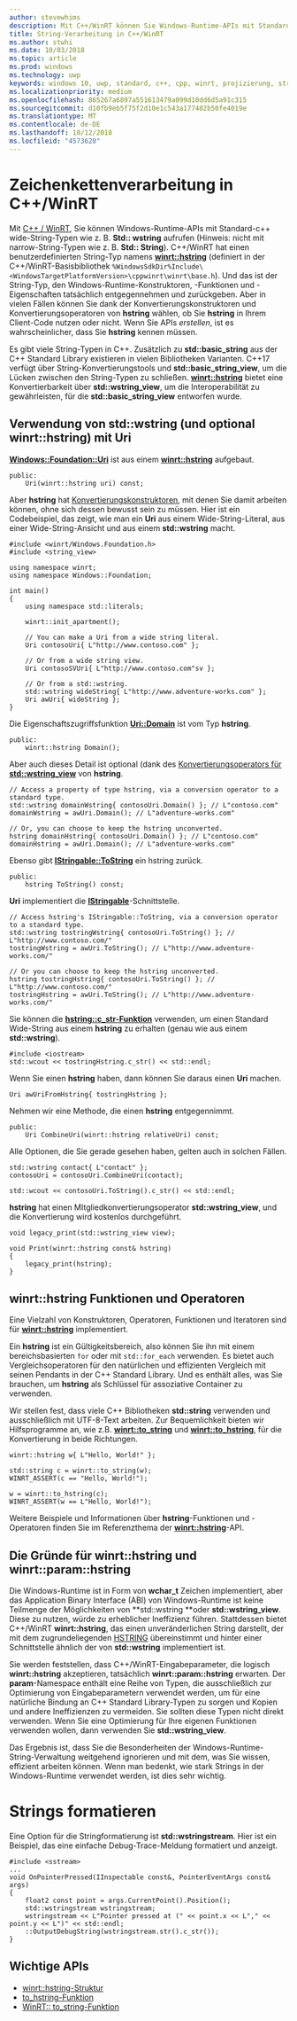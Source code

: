 ```yaml
---
author: stevewhims
description: Mit C++/WinRT können Sie Windows-Runtime-APIs mit Standard-C++ String-Typen aufrufen, oder Sie können den Typ winrt::hstring verwenden.
title: String-Verarbeitung in C++/WinRT
ms.author: stwhi
ms.date: 10/03/2018
ms.topic: article
ms.prod: windows
ms.technology: uwp
keywords: windows 10, uwp, standard, c++, cpp, winrt, projizierung, string
ms.localizationpriority: medium
ms.openlocfilehash: 865267a6897a551613479a099d10dd6d5a91c315
ms.sourcegitcommit: d10fb9eb5f75f2d10e1c543a177402b50fe4019e
ms.translationtype: MT
ms.contentlocale: de-DE
ms.lasthandoff: 10/12/2018
ms.locfileid: "4573620"
---
```

# <a name="string-handling-in-cwinrt"></a>Zeichenkettenverarbeitung in C++/WinRT

Mit [C++ / WinRT](/windows/uwp/cpp-and-winrt-apis/intro-to-using-cpp-with-winrt), Sie können Windows-Runtime-APIs mit Standard-c++ wide-String-Typen wie z. B. **Std:: wstring** aufrufen (Hinweis: nicht mit narrow-String-Typen wie z. B. **Std:: String**). C++/WinRT hat einen benutzerdefinierten String-Typ namens [**winrt::hstring**](/uwp/cpp-ref-for-winrt/hstring) (definiert in der C++/WinRT-Basisbibliothek `%WindowsSdkDir%Include\<WindowsTargetPlatformVersion>\cppwinrt\winrt\base.h`). Und das ist der String-Typ, den Windows-Runtime-Konstruktoren, -Funktionen und -Eigenschaften tatsächlich entgegennehmen und zurückgeben. Aber in vielen Fällen können Sie dank der Konvertierungskonstruktoren und Konvertierungsoperatoren von **hstring** wählen, ob Sie **hstring** in Ihrem Client-Code nutzen oder nicht. Wenn Sie APIs *erstellen*, ist es wahrscheinlicher, dass Sie **hstring** kennen müssen.

Es gibt viele String-Typen in C++. Zusätzlich zu **std::basic_string** aus der C++ Standard Library existieren in vielen Bibliotheken Varianten. C++17 verfügt über String-Konvertierungstools und **std::basic_string_view**, um die Lücken zwischen den String-Typen zu schließen.  [**winrt::hstring**](/uwp/cpp-ref-for-winrt/hstring) bietet eine Konvertierbarkeit über **std::wstring_view**, um die Interoperabilität zu gewährleisten, für die **std::basic_string_view** entworfen wurde.

## <a name="using-stdwstring-and-optionally-winrthstring-with-uri"></a>Verwendung von **std::wstring** (und optional **winrt::hstring**) mit **Uri**
[**Windows::Foundation::Uri**](/uwp/api/windows.foundation.uri) ist aus einem [**winrt::hstring**](/uwp/cpp-ref-for-winrt/hstring) aufgebaut.

```cppwinrt
public:
    Uri(winrt::hstring uri) const;
```

Aber **hstring** hat [Konvertierungskonstruktoren](/uwp/api/windows.foundation.uri#hstringhstring-constructor), mit denen Sie damit arbeiten können, ohne sich dessen bewusst sein zu müssen. Hier ist ein Codebeispiel, das zeigt, wie man ein **Uri** aus einem Wide-String-Literal, aus einer Wide-String-Ansicht und aus einem **std::wstring** macht.

```cppwinrt
#include <winrt/Windows.Foundation.h>
#include <string_view>

using namespace winrt;
using namespace Windows::Foundation;

int main()
{
    using namespace std::literals;

    winrt::init_apartment();

    // You can make a Uri from a wide string literal.
    Uri contosoUri{ L"http://www.contoso.com" };

    // Or from a wide string view.
    Uri contosoSVUri{ L"http://www.contoso.com"sv };

    // Or from a std::wstring.
    std::wstring wideString{ L"http://www.adventure-works.com" };
    Uri awUri{ wideString };
}
```

Die Eigenschaftszugriffsfunktion [**Uri::Domain**](https://docs.microsoft.com/uwp/api/windows.foundation.uri.Domain) ist vom Typ **hstring**.

```cppwinrt
public:
    winrt::hstring Domain();
```

Aber auch dieses Detail ist optional (dank des [Konvertierungsoperators für **std::wstring_view**](/uwp/api/hstring#hstringoperator-stdwstringview) von **hstring**.

```cppwinrt
// Access a property of type hstring, via a conversion operator to a standard type.
std::wstring domainWstring{ contosoUri.Domain() }; // L"contoso.com"
domainWstring = awUri.Domain(); // L"adventure-works.com"

// Or, you can choose to keep the hstring unconverted.
hstring domainHstring{ contosoUri.Domain() }; // L"contoso.com"
domainHstring = awUri.Domain(); // L"adventure-works.com"
```

Ebenso gibt [**IStringable::ToString**](https://msdn.microsoft.com/library/windows/desktop/dn302136) ein hstring zurück.

```cppwinrt
public:
    hstring ToString() const;
```

**Uri** implementiert die [**IStringable**](https://msdn.microsoft.com/library/windows/desktop/dn302135)-Schnittstelle.

```cppwinrt
// Access hstring's IStringable::ToString, via a conversion operator to a standard type.
std::wstring tostringWstring{ contosoUri.ToString() }; // L"http://www.contoso.com/"
tostringWstring = awUri.ToString(); // L"http://www.adventure-works.com/"

// Or you can choose to keep the hstring unconverted.
hstring tostringHstring{ contosoUri.ToString() }; // L"http://www.contoso.com/"
tostringHstring = awUri.ToString(); // L"http://www.adventure-works.com/"
```

Sie können die [**hstring::c_str-Funktion**](/uwp/api/windows.foundation.uri#hstringcstr-function) verwenden, um einen Standard Wide-String aus einem **hstring** zu erhalten (genau wie aus einem **std::wstring**).

```cppwinrt
#include <iostream>
std::wcout << tostringHstring.c_str() << std::endl;
```
Wenn Sie einen **hstring** haben, dann können Sie daraus einen **Uri** machen.

```cppwinrt
Uri awUriFromHstring{ tostringHstring };
```

Nehmen wir eine Methode, die einen **hstring** entgegennimmt.

```cppwinrt
public:
    Uri CombineUri(winrt::hstring relativeUri) const;
```

Alle Optionen, die Sie gerade gesehen haben, gelten auch in solchen Fällen.

```cppwinrt
std::wstring contact{ L"contact" };
contosoUri = contosoUri.CombineUri(contact);
    
std::wcout << contosoUri.ToString().c_str() << std::endl;
```

**hstring** hat einen MItgliedkonvertierungsoperator **std::wstring_view**, und die Konvertierung wird kostenlos durchgeführt.

```cppwinrt
void legacy_print(std::wstring_view view);

void Print(winrt::hstring const& hstring)
{
    legacy_print(hstring);
}
```

## <a name="winrthstring-functions-and-operators"></a>**winrt::hstring** Funktionen und Operatoren
Eine Vielzahl von Konstruktoren, Operatoren, Funktionen und Iteratoren sind für [**winrt::hstring**](/uwp/cpp-ref-for-winrt/hstring) implementiert.

Ein **hstring** ist ein Gültigkeitsbereich, also können Sie ihn mit einem bereichsbasierten `for` oder mit `std::for_each` verwenden. Es bietet auch Vergleichsoperatoren für den natürlichen und effizienten Vergleich mit seinen Pendants in der C++ Standard Library. Und es enthält alles, was Sie brauchen, um **hstring** als Schlüssel für assoziative Container zu verwenden.

Wir stellen fest, dass viele C++ Bibliotheken **std::string** verwenden und ausschließlich mit UTF-8-Text arbeiten. Zur Bequemlichkeit bieten wir Hilfsprogramme an, wie z.B. [**winrt::to_string**](/uwp/cpp-ref-for-winrt/to-string) und [**winrt::to_hstring**](/uwp/cpp-ref-for-winrt/to-hstring), für die Konvertierung in beide Richtungen.

```cppwinrt
winrt::hstring w{ L"Hello, World!" };

std::string c = winrt::to_string(w);
WINRT_ASSERT(c == "Hello, World!");

w = winrt::to_hstring(c);
WINRT_ASSERT(w == L"Hello, World!");
```

Weitere Beispiele und Informationen über **hstring**-Funktionen und -Operatoren finden Sie im Referenzthema der [**winrt::hstring**](/uwp/cpp-ref-for-winrt/hstring)-API.

## <a name="the-rationale-for-winrthstring-and-winrtparamhstring"></a>Die Gründe für **winrt::hstring** und **winrt::param::hstring**
Die Windows-Runtime ist in Form von **wchar_t** Zeichen implementiert, aber das Application Binary Interface (ABI) von Windows-Runtime ist keine Teilmenge der Möglichkeiten von **std::wstring **oder **std::wstring_view**. Diese zu nutzen, würde zu erheblicher Ineffizienz führen. Stattdessen bietet C++/WinRT **winrt::hstring**, das einen unveränderlichen String darstellt, der mit dem zugrundeliegenden [HSTRING](https://msdn.microsoft.com/library/windows/desktop/br205775) übereinstimmt und hinter einer Schnittstelle ähnlich der von **std::wstring** implementiert ist. 

Sie werden feststellen, dass C++/WinRT-Eingabeparameter, die logisch **winrt::hstring** akzeptieren, tatsächlich **winrt::param::hstring** erwarten. Der **param**-Namespace enthält eine Reihe von Typen, die ausschließlich zur Optimierung von Eingabeparametern verwendet werden, um für eine natürliche Bindung an C++ Standard Library-Typen zu sorgen und Kopien und andere Ineffizienzen zu vermeiden. Sie sollten diese Typen nicht direkt verwenden. Wenn Sie eine Optimierung für Ihre eigenen Funktionen verwenden wollen, dann verwenden Sie **std::wstring_view**.

Das Ergebnis ist, dass Sie die Besonderheiten der Windows-Runtime-String-Verwaltung weitgehend ignorieren und mit dem, was Sie wissen, effizient arbeiten können. Wenn man bedenkt, wie stark Strings in der Windows-Runtime verwendet werden, ist dies sehr wichtig.

# <a name="formatting-strings"></a>Strings formatieren
Eine Option für die Stringformatierung ist **std::wstringstream**. Hier ist ein Beispiel, das eine einfache Debug-Trace-Meldung formatiert und anzeigt.

```cppwinrt
#include <sstream>
...
void OnPointerPressed(IInspectable const&, PointerEventArgs const& args)
{
    float2 const point = args.CurrentPoint().Position();
    std::wstringstream wstringstream;
    wstringstream << L"Pointer pressed at (" << point.x << L"," << point.y << L")" << std::endl;
    ::OutputDebugString(wstringstream.str().c_str());
}
```

## <a name="important-apis"></a>Wichtige APIs
* [winrt::hstring-Struktur](/uwp/cpp-ref-for-winrt/hstring)
* [to_hstring-Funktion](/uwp/cpp-ref-for-winrt/to-hstring)
* [WinRT:: to_string-Funktion](/uwp/cpp-ref-for-winrt/to-string)
